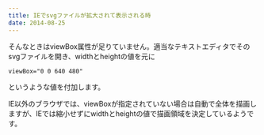 ```yaml
---
title: IEでsvgファイルが拡大されて表示される時
date: 2014-08-25
---
```


そんなときはviewBox属性が足りていません。適当なテキストエディタでそのsvgファイルを開き、widthとheightの値を元に

```
viewBox="0 0 640 480"
```

というような値を付加します。

IE以外のブラウザでは、viewBoxが指定されていない場合は自動で全体を描画しますが、IEでは縮小せずにwidthとheightの値で描画領域を決定しているようです。
